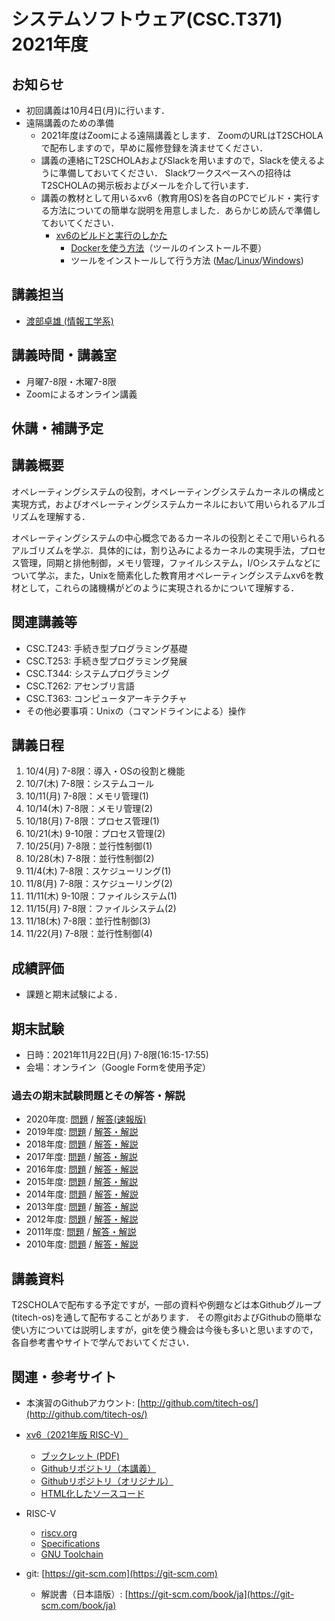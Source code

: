 # システムソフトウェア(CSC.T371) 2021年度

## お知らせ
* 初回講義は10月4日(月)に行います．
* 遠隔講義のための準備
  - 2021年度はZoomによる遠隔講義とします．
  ZoomのURLはT2SCHOLAで配布しますので，早めに履修登録を済ませてください．
  - 講義の連絡にT2SCHOLAおよびSlackを用いますので，Slackを使えるように準備しておいてください．
  Slackワークスペースへの招待はT2SCHOLAの掲示板およびメールを介して行います．
  - 講義の教材として用いるxv6（教育用OS)を各自のPCでビルド・実行する方法についての簡単な説明を用意しました．あらかじめ読んで準備しておいてください．
    * [xv6のビルドと実行のしかた](xv6.html)
      - [Dockerを使う方法](xv6-docker.html)（ツールのインストール不要）
      - ツールをインストールして行う方法 ([Mac](xv6-mac.html)/[Linux](xv6-linux.html)/[Windows](xv6-windows.html))

## 講義担当
* [渡部卓雄 (情報工学系)](http://www.psg.c.titech.ac.jp/~takuo/)

## 講義時間・講義室
* 月曜7-8限・木曜7-8限
* Zoomによるオンライン講義

## 休講・補講予定

## 講義概要
オペレーティングシステムの役割，オペレーティングシステムカーネルの構成と実現方式，およびオペレーティングシステムカーネルにおいて用いられるアルゴリズムを理解する．

オペレーティングシステムの中心概念であるカーネルの役割とそこで用いられるアルゴリズムを学ぶ．具体的には，割り込みによるカーネルの実現手法，プロセス管理，同期と排他制御，メモリ管理，ファイルシステム，I/Oシステムなどについて学ぶ，また，Unixを簡素化した教育用オペレーティングシステムxv6を教材として，これらの諸機構がどのように実現されるかについて理解する．

## 関連講義等
* CSC.T243: 手続き型プログラミング基礎
* CSC.T253: 手続き型プログラミング発展
* CSC.T344: システムプログラミング
* CSC.T262: アセンブリ言語
* CSC.T363: コンピュータアーキテクチャ
* その他必要事項：Unixの（コマンドラインによる）操作

## 講義日程
1. 10/4(月) 7-8限：導入・OSの役割と機能
2. 10/7(木) 7-8限：システムコール
3. 10/11(月) 7-8限：メモリ管理(1)
4. 10/14(木) 7-8限：メモリ管理(2)
5. 10/18(月) 7-8限：プロセス管理(1)
6. 10/21(木) 9-10限：プロセス管理(2)
7. 10/25(月) 7-8限：並行性制御(1)
8. 10/28(木) 7-8限：並行性制御(2)
9. 11/4(木) 7-8限：スケジューリング(1)
10. 11/8(月) 7-8限：スケジューリング(2)
11. 11/11(木) 9-10限：ファイルシステム(1)
12. 11/15(月) 7-8限：ファイルシステム(2)
13. 11/18(木) 7-8限：並行性制御(3)
14. 11/22(月) 7-8限：並行性制御(4)

## 成績評価
* 課題と期末試験による．

## 期末試験
* 日時：2021年11月22日(月) 7-8限(16:15-17:55)
* 会場：オンライン（Google Formを使用予定）

### 過去の期末試験問題とその解答・解説
* 2020年度: [問題](ex/2020.pdf) / [解答(速報版)](ex/2020a.pdf)
* 2019年度: [問題](ex/2019.pdf) / [解答・解説](ex/2019a.pdf)
* 2018年度: [問題](ex/2018.pdf) / [解答・解説](ex/2018a.pdf)
* 2017年度: [問題](ex/2017.pdf) / [解答・解説](ex/2017a.pdf)
* 2016年度: [問題](ex/2016.pdf) / [解答・解説](ex/2016a.pdf)
* 2015年度: [問題](ex/2015.pdf) / [解答・解説](ex/2015a.pdf)
* 2014年度: [問題](ex/2014.pdf) / [解答・解説](ex/2014a.pdf)
* 2013年度: [問題](ex/2013.pdf) / [解答・解説](ex/2013a.pdf)
* 2012年度: [問題](ex/2012.pdf) / [解答・解説](ex/2012a.pdf)
* 2011年度: [問題](ex/2011.pdf) / [解答・解説](ex/2011a.pdf)
* 2010年度: [問題](ex/2010.pdf) / [解答・解説](ex/2010a.pdf)

## 講義資料
T2SCHOLAで配布する予定ですが，一部の資料や例題などは本Githubグループ(titech-os)を通して配布することがあります．
その際gitおよびGithubの簡単な使い方については説明しますが，gitを使う機会は今後も多いと思いますので，各自参考書やサイトで学んでおいてください．

## 関連・参考サイト
* 本演習のGithubアカウント: [http://github.com/titech-os/](http://github.com/titech-os/)

* [xv6（2021年版 RISC-V）](https://pdos.csail.mit.edu/6.828/2021/xv6.html)
  - [ブックレット (PDF)](https://pdos.csail.mit.edu/6.828/2021/xv6/book-riscv-rev2.pdf)
  - [Githubリポジトリ（本講義）](https://github.com/titech-os/xv6-riscv/)
  - [Githubリポジトリ（オリジナル）](https://github.com/mit-pdos/xv6-riscv/)
  - [HTML化したソースコード](https://titech-os.github.io/xv6-riscv-html/)
* RISC-V
  - [riscv.org](https://riscv.org)
  - [Specifications](https://riscv.org/specifications/)
  - [GNU Toolchain](https://github.com/riscv/riscv-gnu-toolchain)
* git: [https://git-scm.com](https://git-scm.com)
  - 解説書（日本語版）: [https://git-scm.com/book/ja](https://git-scm.com/book/ja)

